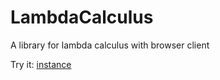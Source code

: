 # LambdaCalculus
A library for lambda calculus with browser client

Try it: [instance](http://lambdasistemi.net/public/ghcjs/Lambda/)
